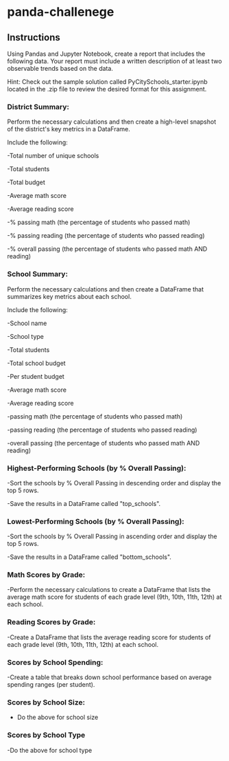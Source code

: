 # panda-challenege
## Instructions
Using Pandas and Jupyter Notebook, create a report that includes the following data. Your report must include a written description of at least two observable trends based on the data.

Hint: Check out the sample solution called PyCitySchools_starter.ipynb located in the .zip file to review the desired format for this assignment.

### District Summary:
Perform the necessary calculations and then create a high-level snapshot of the district's key metrics in a DataFrame.

Include the following:

-Total number of unique schools

-Total students

-Total budget

-Average math score

-Average reading score

-% passing math (the percentage of students who passed math)

-% passing reading (the percentage of students who passed reading)

-% overall passing (the percentage of students who passed math AND reading)

### School Summary:
Perform the necessary calculations and then create a DataFrame that summarizes key metrics about each school.

Include the following:

-School name

-School type

-Total students

-Total school budget

-Per student budget

-Average math score

-Average reading score

-passing math (the percentage of students who passed math)

-passing reading (the percentage of students who passed reading)

-overall passing (the percentage of students who passed math AND reading)

### Highest-Performing Schools (by % Overall Passing):
-Sort the schools by % Overall Passing in descending order and display the top 5 rows.

-Save the results in a DataFrame called "top_schools".

### Lowest-Performing Schools (by % Overall Passing):
-Sort the schools by % Overall Passing in ascending order and display the top 5 rows.

-Save the results in a DataFrame called "bottom_schools".

### Math Scores by Grade:
-Perform the necessary calculations to create a DataFrame that lists the average math score for students of each grade level (9th, 10th, 11th, 12th) at each school.

### Reading Scores by Grade:
-Create a DataFrame that lists the average reading score for students of each grade level (9th, 10th, 11th, 12th) at each school.

### Scores by School Spending:
-Create a table that breaks down school performance based on average spending ranges (per student).

### Scores by School Size:
- Do the above for school size
### Scores by School Type
-Do the above for school type
